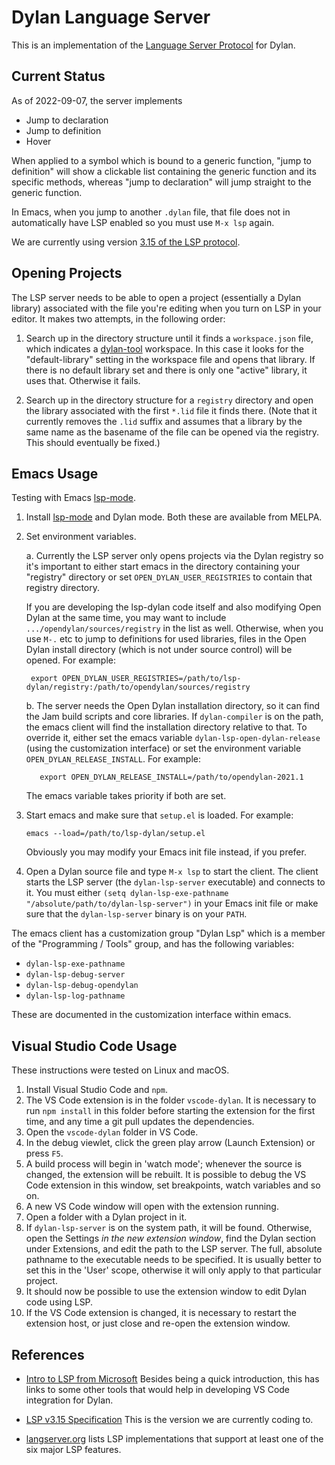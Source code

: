 # Dylan Language Server

This is an implementation of the [Language Server
Protocol](https://microsoft.github.io/language-server-protocol/) for
Dylan.


## Current Status

As of 2022-09-07, the server implements

* Jump to declaration
* Jump to definition
* Hover

When applied to a symbol which is bound to a generic function, "jump to
definition" will show a clickable list containing the generic function and
its specific methods, whereas "jump to declaration" will jump straight to
the generic function.

In Emacs, when you jump to another `.dylan` file, that file does
not in automatically have LSP enabled so you must use `M-x lsp` again.

We are currently using version [3.15 of the LSP protocol](https://microsoft.github.io/language-server-protocol/specifications/specification-3-15/).


## Opening Projects

The LSP server needs to be able to open a project (essentially a Dylan library)
associated with the file you're editing when you turn on LSP in your editor. It
makes two attempts, in the following order:

1. Search up in the directory structure until it finds a `workspace.json` file,
   which indicates a [dylan-tool](https://github.com/dylan-lang/dylan-tool)
   workspace.  In this case it looks for the "default-library" setting in the
   workspace file and opens that library.  If there is no default library set
   and there is only one "active" library, it uses that. Otherwise it fails.

2. Search up in the directory structure for a `registry` directory and open the
   library associated with the first `*.lid` file it finds there. (Note that it
   currently removes the `.lid` suffix and assumes that a library by the same
   name as the basename of the file can be opened via the registry. This should
   eventually be fixed.)


## Emacs Usage

Testing with Emacs [lsp-mode](https://github.com/emacs-lsp/lsp-mode).

1. Install [lsp-mode](https://github.com/emacs-lsp/lsp-mode) and Dylan mode.
   Both these are available from MELPA.

2. Set environment variables.

   a. Currently the LSP server only opens projects via the Dylan registry so
      it's important to either start emacs in the directory containing your
      "registry" directory or set `OPEN_DYLAN_USER_REGISTRIES` to contain that
      registry directory.

      If you are developing the lsp-dylan code itself and also modifying Open
      Dylan at the same time, you may want to include
      `.../opendylan/sources/registry` in the list as well. Otherwise, when you
      use `M-.` etc to jump to definitions for used libraries, files in the
      Open Dylan install directory (which is not under source control) will be
      opened. For example:

        export OPEN_DYLAN_USER_REGISTRIES=/path/to/lsp-dylan/registry:/path/to/opendylan/sources/registry

   b. The server needs the Open Dylan installation directory, so it
      can find the Jam build scripts and core libraries. If
      `dylan-compiler` is on the path, the emacs client will find the
      installation directory relative to that. To override it, either
      set the emacs variable `dylan-lsp-open-dylan-release` (using the
      customization interface) or set the environment variable
      `OPEN_DYLAN_RELEASE_INSTALL`. For example:

          export OPEN_DYLAN_RELEASE_INSTALL=/path/to/opendylan-2021.1

      The emacs variable takes priority if both are set.

3. Start emacs and make sure that `setup.el` is loaded. For example:

     `emacs --load=/path/to/lsp-dylan/setup.el`

   Obviously you may modify your Emacs init file instead, if you prefer.

4. Open a Dylan source file and type `M-x lsp` to start the client. The client
   starts the LSP server (the `dylan-lsp-server` executable) and connects to
   it. You must either `(setq dylan-lsp-exe-pathname
   "/absolute/path/to/dylan-lsp-server")` in your Emacs init file or make sure
   that the `dylan-lsp-server` binary is on your `PATH`.

The emacs client has a customization group "Dylan Lsp" which is a member of the
"Programming / Tools" group, and has the following variables:

* `dylan-lsp-exe-pathname`
* `dylan-lsp-debug-server`
* `dylan-lsp-debug-opendylan`
* `dylan-lsp-log-pathname`

These are documented in the customization interface within emacs.

## Visual Studio Code Usage

These instructions were tested on Linux and macOS.

1.  Install Visual Studio Code and `npm`.
2.  The VS Code extension is in the folder `vscode-dylan`. It is necessary to
    run `npm install` in this folder before starting the extension for the
    first time, and any time a git pull updates the dependencies.
3.  Open the `vscode-dylan` folder in VS Code.
4.  In the debug viewlet, click the green play arrow (Launch Extension) or
    press `F5`.
5.  A build process will begin in 'watch mode'; whenever the source is changed,
    the extension will be rebuilt. It is possible to debug the VS Code
    extension in this window, set breakpoints, watch variables and so on.
6.  A new VS Code window will open with the extension running.
7.  Open a folder with a Dylan project in it.
8.  If `dylan-lsp-server` is on the system path, it will be found. Otherwise,
    open the Settings *in the new extension window*, find the Dylan section
    under Extensions, and edit the path to the LSP server. The full, absolute
    pathname to the executable needs to be specified. It is usually better to
    set this in the 'User' scope, otherwise it will only apply to that
    particular project.
9.  It should now be possible to use the extension window to edit Dylan code
    using LSP.
10. If the VS Code extension is changed, it is necessary to restart the
    extension host, or just close and re-open the extension window.


## References

* [Intro to LSP from
  Microsoft](https://docs.microsoft.com/en-us/visualstudio/extensibility/language-server-protocol)
  Besides being a quick introduction, this has links to some other tools that
  would help in developing VS Code integration for Dylan.

* [LSP v3.15
  Specification](https://microsoft.github.io/language-server-protocol/specifications/specification-3-15/)
  This is the version we are currently coding to.

* [langserver.org](https://langserver.org/) lists LSP implementations that
  support at least one of the six major LSP features.

